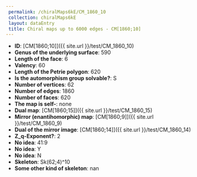 ```yaml
--- 
 permalink: /chiralMaps6kE/CM_1860_10 
 collection: chiralMaps6kE
 layout: dataEntry
 title: Chiral maps up to 6000 edges - CM[1860;10]
---
```


- **ID**: [CM[1860;10]]({{ site.url }}/test/CM_1860_10)
- **Genus of the underlying surface**: 590
- **Length of the face**: 6
- **Valency**: 60
- **Length of the Petrie polygon**: 620
- **Is the automorphism group solvable?**: S
- **Number of vertices**: 62
- **Number of edges**: 1860
- **Number of faces**: 620
- **The map is self-**: none
- **Dual map**: [CM[1860;15]]({{ site.url }}/test/CM_1860_15)
- **Mirror (enantihomorphic) map**: [CM[1860;9]]({{ site.url }}/test/CM_1860_9)
- **Dual of the mirror image**: [CM[1860;14]]({{ site.url }}/test/CM_1860_14)
- **Z_q-Exponent?**: 2
- **No idea**:  41:9
- **No idea**: Y
- **No idea**: N
- **Skeleton**: Sk(62;4)^10
- **Some other kind of skeleton**: nan
